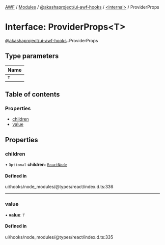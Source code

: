 [AWF](../README.md) / [Modules](../modules.md) / [@akashaproject/ui-awf-hooks](../modules/akashaproject_ui_awf_hooks.md) / [<internal\>](../modules/akashaproject_ui_awf_hooks._internal_.md) / ProviderProps

# Interface: ProviderProps<T\>

[@akashaproject/ui-awf-hooks](../modules/akashaproject_ui_awf_hooks.md).[<internal>](../modules/akashaproject_ui_awf_hooks._internal_.md).ProviderProps

## Type parameters

| Name |
| :------ |
| `T` |

## Table of contents

### Properties

- [children](akashaproject_ui_awf_hooks._internal_.ProviderProps.md#children)
- [value](akashaproject_ui_awf_hooks._internal_.ProviderProps.md#value)

## Properties

### children

• `Optional` **children**: [`ReactNode`](../modules/akashaproject_ui_awf_hooks._internal_.md#reactnode)

#### Defined in

ui/hooks/node_modules/@types/react/index.d.ts:336

___

### value

• **value**: `T`

#### Defined in

ui/hooks/node_modules/@types/react/index.d.ts:335
